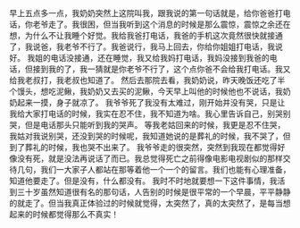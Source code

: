 早上五点多一点，我奶奶突然上这院叫我，跟我说的第一句话就是，给你爸爸打电话，你老爷走了。我很困，但当我听到这个消息的时候是那么震惊，震惊之余还在想，为什么不让我睡个好觉。我给我爸打电话，我爸的手机这次竟然很快就接通了，我说爸，我老爷不行了。我爸说行，我马上回去，你给你姐姐打电话，我说好。
我姐的电话没接通，还在睡觉，我又给我妈打电话，我妈没接到我爸的电话，但接到我的了，我一猜就是你老爷不行了，这个点你爸不会给我打电话。我又给我老叔打，我老叔也知道了。
然后去那院去看，我奶奶说，昨天晚饭还吃了半个馒头，想吃泥鳅，我奶奶又去买的泥鳅，今天早上叫他的时候他也不说话，我奶奶起来一摸，身子就凉了。
我爷爷死了我没有太难过，刚开始并没有哭，只是让我给大家打电话的时候，我实在忍不住，我不知道为啥。我心里告诉自己，别哭别哭，但是电话那头只能听到我的哭声。
等我老姑回来的时候，我更是忍不住哭，我姑对我说别哭，还没到哭的时候呢，我知道她说的是葬礼的时候，我不哭了，但到了葬礼的时候，我也哭不出来了。
我爷爷走的很突然，突然到我现在都觉得好像没有死，就是没法再说话了而已。我总觉得死亡之前得像电影电视剧似的那样交待几句，我们一大家子人都站在那等着他一个一个的留言。我们也能有心理准备，知道他要走了。但是没有，什么都没有。
我时不时地就要想一下这件事情，我活到三十岁虽然知道很有名的那句话，人告别的时候是很平常的一个早晨，平平静静的就走了。但当我真正体验过的时候就觉得，太突然了，真的太突然了，是每当想起来的时候都觉得那么不真实！
